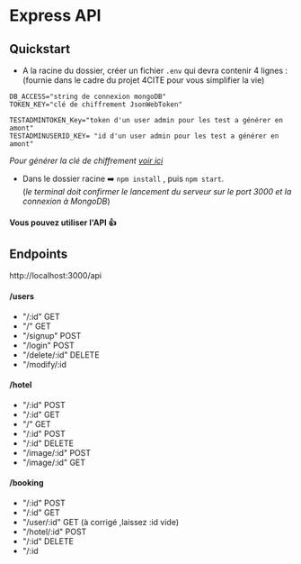 # Express API

## Quickstart

- A la racine du dossier, créer un fichier `.env` qui devra contenir 4 lignes :
(fournie dans le cadre du projet 4CITE pour vous simplifier la vie)

```
DB_ACCESS="string de connexion mongoDB"
TOKEN_KEY="clé de chiffrement JsonWebToken"

TESTADMINTOKEN_Key="token d'un user admin pour les test a générer en amont"
TESTADMINUSERID_KEY= "id d'un user admin pour les test a générer en amont"

```

_Pour générer la clé de chiffrement [voir ici](https://mkjwk.org/)_

- Dans le dossier racine ➡️ `npm install` , puis `npm start`.<br>(_le terminal doit confirmer le lancement du serveur sur le port 3000 et la connexion à MongoDB_)

#### Vous pouvez utiliser l'API 👍

## Endpoints
http://localhost:3000/api


#### /users
- "/:id" GET
- "/" GET
- "/signup" POST
- "/login" POST
- "/delete/:id" DELETE
- "/modify/:id

#### /hotel

- "/:id" POST 
- "/:id" GET  
- "/" GET 
- "/:id" POST
- "/:id" DELETE
- "/image/:id" POST
- "/image/:id" GET  

#### /booking

- "/:id" POST 
- "/:id" GET  
- "/user/:id" GET (à corrigé ,laissez :id vide)
- "/hotel/:id" POST
- "/:id" DELETE
- "/:id
